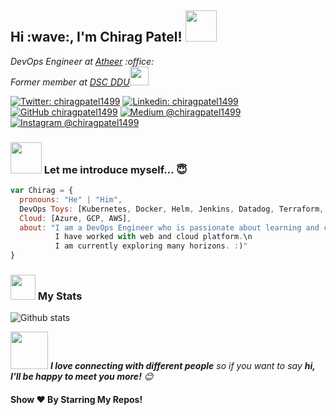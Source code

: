<h2> Hi :wave:, I'm Chirag Patel! <img src="https://media.giphy.com/media/mGcNjsfWAjY5AEZNw6/giphy.gif" width="50"></h2>
<p><em>DevOps Engineer at <a href="https://www.atheerair.com/">Atheer</a> :office: </br>Former member at <a href="https://www.dscddu.com/">DSC DDU</a><img src="https://media.giphy.com/media/WUlplcMpOCEmTGBtBW/giphy.gif" width="30"></br>
</em></p>

[![Twitter: chiragpatel1499](https://img.shields.io/twitter/follow/chiragpatel1499?style=social)](https://twitter.com/chiragpatel1499)
[![Linkedin: chiragpatel1499](https://img.shields.io/badge/-chiragpatel1499-blue?style=flat-square&logo=Linkedin&logoColor=white&link=https://www.linkedin.com/in/thaianebraga/)](https://www.linkedin.com/in/chiragpatel1499/)
[![GitHub chiragpatel1499](https://img.shields.io/github/followers/chiragpatel1499?label=follow&style=social)](https://github.com/chiragpatel1499/)
[![Medium @chiragpatel1499](https://img.shields.io/badge/@chiragpatel1499-black?style=flat&logo=medium)](https://medium.com/@chiragpatel1499/)
[![Instagram @chiragpatel1499](https://img.shields.io/badge/@chiragpatel1499-833AB4?style=flat&logo=instagram)](https://www.instagram.com/chiragpatel1499/)


### <img src="https://media.giphy.com/media/VgCDAzcKvsR6OM0uWg/giphy.gif" width="50"> Let me introduce myself... :innocent:

```javascript
var Chirag = {
  pronouns: "He" | "Him",
  DevOps Toys: [Kubernetes, Docker, Helm, Jenkins, Datadog, Terraform, Python, Grafana, Prometheus],
  Cloud: [Azure, GCP, AWS],
  about: "I am a DevOps Engineer who is passionate about learning and creating solutions.\n
          I have worked with web and cloud platform.\n
          I am currently exploring many horizons. :)"
}
```
### <img src="https://media.giphy.com/media/cj87CxfRtrUifF3Ryk/giphy.gif" width="40"> My Stats 
![Github stats](https://github-readme-stats.vercel.app/api?username=chiragpatel1499&show_icons=true&hide_border=true)

<img src="https://media.giphy.com/media/LnQjpWaON8nhr21vNW/giphy.gif" width="60"> <em><b>I love connecting with different people</b> so if you want to say <b>hi, I'll be happy to meet you more!</b> :blush:</em>

#### Show ❤️ By Starring My Repos!
